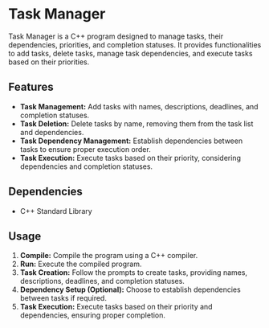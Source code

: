 # Task Manager

Task Manager is a C++ program designed to manage tasks, their dependencies, priorities, and completion statuses. It provides functionalities to add tasks, delete tasks, manage task dependencies, and execute tasks based on their priorities.

## Features

- **Task Management:** Add tasks with names, descriptions, deadlines, and completion statuses.
- **Task Deletion:** Delete tasks by name, removing them from the task list and dependencies.
- **Task Dependency Management:** Establish dependencies between tasks to ensure proper execution order.
- **Task Execution:** Execute tasks based on their priority, considering dependencies and completion statuses.

## Dependencies

- C++ Standard Library

## Usage

1. **Compile:** Compile the program using a C++ compiler.
2. **Run:** Execute the compiled program.
3. **Task Creation:** Follow the prompts to create tasks, providing names, descriptions, deadlines, and completion statuses.
4. **Dependency Setup (Optional):** Choose to establish dependencies between tasks if required.
5. **Task Execution:** Execute tasks based on their priority and dependencies, ensuring proper completion.

